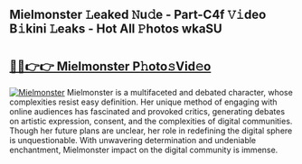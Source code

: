 ## Mielmonster 𝙻eaked 𝙽u𝚍e - Part-C4f 𝚅𝚒deo B𝚒kini 𝙻eaks - Hot All 𝙿hotos wkaSU

# <h2><a href="http://ld1ceq.urlbe.top/?page=Mielmonster">🔗🔗👉👉 Mielmonster P𝚑oto𝚜Vid𝚎o</a></h2>

[![Mielmonster](https://i.imgur.com/eBuTRDB.gif)](http://ld1ceq.urlbe.top/?page=Mielmonster)
Mielmonster is a multifaceted and debated character, whose complexities resist easy definition. Her unique method of engaging with online audiences has fascinated and provoked critics, generating debates on artistic expression, consent, and the complexities of digital communities. Though her future plans are unclear, her role in redefining the digital sphere is unquestionable. With unwavering determination and undeniable enchantment, Mielmonster impact on the digital community is immense.
